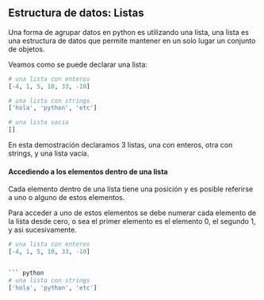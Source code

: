 ## Estructura de datos: Listas

Una forma de agrupar datos en python es utilizando una lista, una lista es una estructura de datos que permite mantener en un solo lugar un conjunto de objetos.

Veamos como se puede declarar una lista:

``` python
# una lista con enteros
[-4, 1, 5, 10, 33, -10]

# una lista con strings
['hola', 'python', 'etc']

# una lista vacia
[]

```
En esta demostración declaramos 3 listas, una con enteros, otra con strings, y una lista vacía.


#### Accediendo a los elementos dentro de una lista

Cada elemento dentro de una lista tiene una posición y es posible referirse a uno o alguno de estos elementos.

Para acceder a uno de estos elementos se debe numerar cada elemento de la lista desde cero, o sea el primer elemento es el elemento 0, el segundo 1, y asi sucesivamente.

``` python
# una lista con enteros
[-4, 1, 5, 10, 33, -10]


``` python
# una lista con strings
['hola', 'python', 'etc']
``` 



